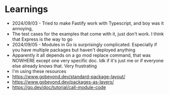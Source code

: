 # Learnings

- 2024/09/03 - Tried to make Fastify work with Typescript, and boy was it annoying,
- The test cases for the examples that come with it, just don't work. I think that Express is the way to go
- 2024/09/05 - Modules in Go is surprisingly complicated. Especially if you have multiple packages
but haven't deployed anything
 - Apparently it all depends on a go mod replace command, that was NOWHERE except one
very specific doc. Idk if it's just me or if everyone else already knows that. Very frustrating
- I'm using these resources
 - https://www.gobeyond.dev/standard-package-layout/
 - https://www.gobeyond.dev/packages-as-layers/
 - https://go.dev/doc/tutorial/call-module-code
